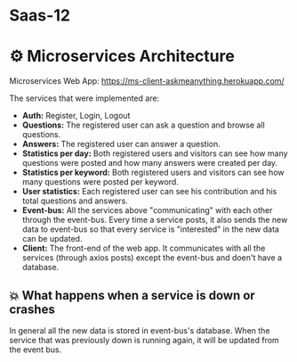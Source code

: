 # Saas-12

# :gear: **Microservices Architecture**

Microservices Web App: https://ms-client-askmeanything.herokuapp.com/

The services that were implemented are:

* **Auth:** Register, Login, Logout
* **Questions:** The registered user can ask a question and browse all questions.
* **Answers:** The registered user can answer a question.
* **Statistics per day:** Both registered users and visitors can see how many questions were posted and how many answers were created per day.
* **Statistics per keyword:** Both registered users and visitors can see how many questions were posted per keyword.
* **User statistics:** Each registered user can see his contribution and his total questions and answers.
* **Event-bus:** All the services above "communicating" with each other through the event-bus. Every time a service posts, it also sends the new data to event-bus so that every service is "interested" in the new data can be updated.
*  **Client:** The front-end of the web app. It communicates with all the services (through axios posts) except the event-bus and doen't have a database.

## :boom: **What happens when a service is down or crashes**

In general all the new data is stored in event-bus's database.
When the service that was previously down is running again, it will be updated from the event bus.
